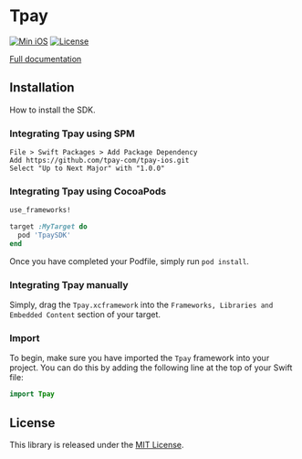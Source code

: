 # Tpay

[![Min iOS](https://img.shields.io/badge/ios-12.0-informational.svg)](https://shields.io/) [![License](https://img.shields.io/badge/License-MIT-lightgrey.svg)](https://shields.io/) 

[Full documentation](https://tpay-com.github.io/tpay-ios/documentation/tpay/)

## Installation

How to install the SDK.

### Integrating Tpay using SPM

```
File > Swift Packages > Add Package Dependency
Add https://github.com/tpay-com/tpay-ios.git
Select "Up to Next Major" with "1.0.0"
```

### Integrating Tpay using CocoaPods

```ruby
use_frameworks!

target :MyTarget do
  pod 'TpaySDK'
end
```

Once you have completed your Podfile, simply run `pod install`.

### Integrating Tpay manually

Simply, drag the `Tpay.xcframework` into the `Frameworks, Libraries and Embedded Content` section of your target.

### Import

To begin, make sure you have imported the `Tpay` framework into your project. You can do this by adding the following line at the top of your Swift file:

```swift
import Tpay
```

## License

This library is released under the [MIT License](https://opensource.org/license/mit/).